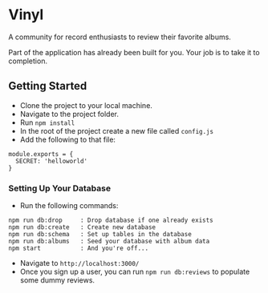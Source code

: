 # Vinyl

A community for record enthusiasts to review their favorite albums.

Part of the application has already been built for you. Your job is to take it to completion.

## Getting Started

- Clone the project to your local machine. 
- Navigate to the project folder.
- Run `npm install`
- In the root of the project create a new file called `config.js`  
- Add the following to that file:
```
module.exports = {
  SECRET: 'helloworld'
}
```

### Setting Up Your Database

- Run the following commands:
```
npm run db:drop     : Drop database if one already exists
npm run db:create   : Create new database
npm run db:schema   : Set up tables in the database
npm run db:albums   : Seed your database with album data
npm start           : And you're off...
```
- Navigate to `http://localhost:3000/` 
- Once you sign up a user, you can run `npm run db:reviews` to populate some dummy reviews. 




